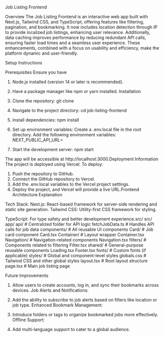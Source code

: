 Job Listing Frontend

Overview
The Job Listing Frontend is an interactive web app built with Next.js, Tailwind CSS, and TypeScript, offering features like filtering, pagination, and bookmarking. It now includes location detection through IP to provide localized job listings, enhancing user relevance. Additionally, data caching improves performance by reducing redundant API calls, ensuring faster load times and a seamless user experience. These enhancements, combined with a focus on usability and efficiency, make the platform dynamic and user-friendly.

Setup Instructions

Prerequisites
Ensure you have 
1. Node.js installed (version 14 or later is recommended).
2. Have a package manager like npm or yarn installed.
Installation
1. Clone the repository:
   git clone <repository-url>

2. Navigate to the project directory:
   cd job-listing-frontend

3. Install dependencies:
   npm install

4. Set up environment variables:
    Create a .env.local file in the root directory.
    Add the following environment variables:
    NEXT_PUBLIC_API_URL=<your-api-url>

5. Start the development server:
   npm start

The app will be accessible at http://localhost:3000.Deployment Information
The project is deployed using Vercel. 
To deploy:
1. Push the repository to GitHub.
2. Connect the GitHub repository to Vercel.
3. Add the .env.local variables to the Vercel project settings.
4. Deploy the project, and Vercel will provide a live URL.Frontend Architecture Explanation

Tech Stack:
Next.js: React-based framework for server-side rendering and static site generation.
Tailwind CSS: Utility-first CSS framework for styling.


TypeScript: For type safety and better development experience.src/
  src/
  app/
    api/                    # Centralized folder for API logic
      fetchJobData.ts       # Handles API calls for job data
    components/             # All reusable UI components
      Card/                 # Job card component
        Card.tsx
      Container/            # Layout wrapper
        Container.tsx
      Navigation/           # Navigation-related components
        Navigation.tsx
      filters/              # Components related to filtering
        Filter.tsx
      shared/               # General-purpose reusable components
        Loading.tsx
        Footer.tsx
    fonts/                  # Custom fonts (if applicable)
    styles/                 # Global and component-level styles
      globals.css           # Tailwind CSS and other global styles
    layout.tsx              # Root layout structure
    page.tsx                # Main job listing page



Future Improvements

1. Allow users to create accounts, log in, and sync their bookmarks across devices.
Job Alerts and Notifications:

2. Add the ability to subscribe to job alerts based on filters like location or job type.
Enhanced Bookmark Management:

3. Introduce folders or tags to organize bookmarked jobs more effectively.
Offline Support:

4. Add multi-language support to cater to a global audience.